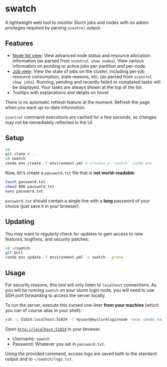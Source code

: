 # swatch

A lightweight web tool to monitor Slurm jobs and nodes with no admin privileges
required by parsing `scontrol` output.

## Features

- [Node list view](http://localhost:51024/): View advanced node status and
resource allocation information (as parsed from `scontrol show nodes`).
View various information on pending or active jobs per-partition and per-node.
- [Job view](http://localhost:51024/jobs): View the state of jobs on the
cluster, including per-job resource consumption, state reasons, etc. (as parsed
from `scontrol show jobs`).
Running, pending and recently failed or completed tasks will be displayed.
Your tasks are always shown at the top of the list.
- Tooltips with explanations and details on hover.

There is no automatic refresh feature at the moment.
Refresh the page when you want up-to-date information.  

`scontrol` command executions are cached for a few seconds, so changes
may not be immediately reflected in the UI.

## Setup

```bash
cd
git clone # ...
cd swatch
conda env create -f environment.yml # creates a 'swatch' conda env
```

Now, let's create a `password.txt` file that is **not world-readable**:

```bash
touch password.txt
chmod 600 password.txt
nano password.txt
```

`password.txt` should contain a single line with a **long** password of your choice
(just save it in your browser).

## Updating

You may want to regularly check for updates to gain access to new features,
bugfixes, and security patches:

```bash
cd ~/swatch
git pull
conda env update -f environment.yml -n swatch --prune
```

## Usage

For security reasons, this tool will only listen to `localhost` connections.
As you will be running `swatch` on your slurm login node, you will need to use
SSH port forwarding to access the server locally.

To run the server, execute this cursed one-liner **from your machine** (which
you can of course alias in your shell):

```bash
ssh -L 51024:localhost:51024 -t myuser@myslurmloginnode 'exec conda run --no-capture-output --cwd ~/swatch -n swatch ~/swatch/swatch.py 2>&1 | tee -a ~/swatch/log.txt'
```

Open [`http://localhost:51024`](http://localhost:51024) in your browser.

- Username: `swatch`
- Password: Whatever you set in `password.txt`.

Using the provided command, access logs are saved both to the standard output
and to `~/swatch/logs.txt`.
